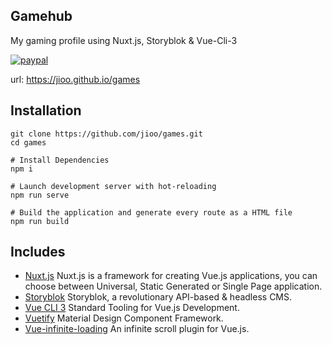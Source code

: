 ## Gamehub ##

My gaming profile using Nuxt.js, Storyblok &amp; Vue-Cli-3

[![paypal](https://img.shields.io/badge/paypal-donate-green.svg)](http://paypal.me/jjquiazon)

url: <a href="https://jioo.github.io/games" target="_blank">https://jioo.github.io/games</a>

## Installation
```
git clone https://github.com/jioo/games.git
cd games

# Install Dependencies
npm i

# Launch development server with hot-reloading
npm run serve

# Build the application and generate every route as a HTML file
npm run build
```

## Includes ##

* [Nuxt.js](https://nuxtjs.org/) Nuxt.js is a framework for creating Vue.js applications, you can choose between Universal, Static Generated or Single Page application.
* [Storyblok](https://www.storyblok.com/) Storyblok, a revolutionary API-based & headless CMS.
* [Vue CLI 3](https://cli.vuejs.org/) Standard Tooling for Vue.js Development.
* [Vuetify](https://vuetifyjs.com/en/) Material Design Component Framework.
* [Vue-infinite-loading](https://peachscript.github.io/vue-infinite-loading/) An infinite scroll plugin for Vue.js.
